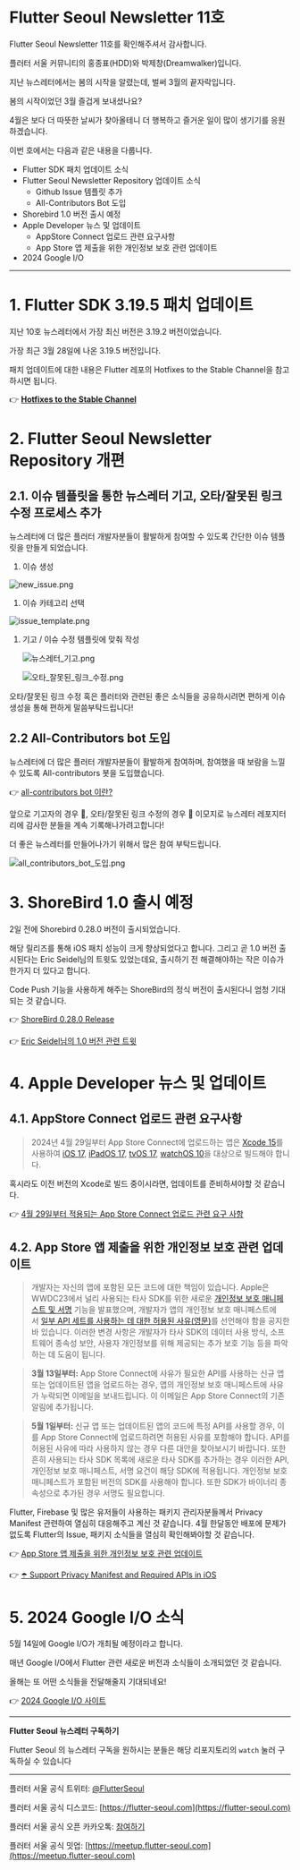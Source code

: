 # Flutter Seoul Newsletter 11호

Flutter Seoul Newsletter 11호를 확인해주셔서 감사합니다.

플러터 서울 커뮤니티의 홍종표(HDD)와 박제창(Dreamwalker)입니다.

지난 뉴스레터에서는 봄의 시작을 알렸는데, 벌써 3월의 끝자락입니다.

봄의 시작이었던 3월 즐겁게 보내셨나요?

4월은 보다 더 따뜻한 날씨가 찾아올테니 더 행복하고 즐거운 일이 많이 생기기를 응원하겠습니다.

이번 호에서는 다음과 같은 내용을 다룹니다.

- Flutter SDK 패치 업데이트 소식
- Flutter Seoul Newsletter Repository 업데이트 소식
    - Github Issue 템플릿 추가
    - All-Contributors Bot 도입
- Shorebird 1.0 버전 출시 예정
- Apple Developer 뉴스 및 업데이트
    - AppStore Connect 업로드 관련 요구사항
    - App Store 앱 제출을 위한 개인정보 보호 관련 업데이트
- 2024 Google I/O

---

# 1. Flutter SDK 3.19.5 패치 업데이트

지난 10호 뉴스레터에서 가장 최신 버전은 3.19.2 버전이었습니다.

가장 최근 3월 28일에 나온 3.19.5 버전입니다.

패치 업데이트에 대한 내용은 Flutter 레포의 Hotfixes to the Stable Channel을 참고하시면 됩니다.

👉 [**Hotfixes to the Stable Channel**](https://github.com/flutter/flutter/wiki/Hotfixes-to-the-Stable-Channel)

# 2. Flutter Seoul Newsletter Repository 개편

## 2.1. 이슈 템플릿을 통한 뉴스레터 기고, 오타/잘못된 링크 수정 프로세스 추가

뉴스레터에 더 많은 플러터 개발자분들이 활발하게 참여할 수 있도록 간단한 이슈 템플릿을 만들게 되었습니다.

1. 이슈 생성

![new_issue.png](../assets/newsletter_011th/1.png)

1. 이슈 카테고리 선택

![issue_template.png](../assets/newsletter_011th/2.png)

1. 기고 / 이슈 수정 템플릿에 맞춰 작성
    
    ![뉴스레터_기고.png](../assets/newsletter_011th/3.png)
    
    ![오타_잘못된_링크_수정.png](../assets/newsletter_011th/4.png)
    

오타/잘못된 링크 수정 혹은 플러터와 관련된 좋은 소식들을 공유하시려면 편하게 이슈 생성을 통해 편하게 말씀부탁드립니다! 

## 2.2 All-Contributors bot 도입

뉴스레터에 더 많은 플러터 개발자분들이 활발하게 참여하며, 참여했을 때 보람을 느낄 수 있도록 All-contributors 봇을 도입했습니다.

👉 [all-contributors bot 이란?](https://allcontributors.org/)

앞으로 기고자의 경우 📝, 오타/잘못된 링크 수정의 경우 🐛 이모지로 뉴스레터 레포지터리에 감사한 분들을 계속 기록해나가려고합니다! 

더 좋은 뉴스레터를 만들어나가기 위해서 많은 참여 부탁드립니다.

![all_contributors_bot_도입.png](../assets/newsletter_011th/5.png)

# 3. ShoreBird 1.0 출시 예정

2일 전에 Shorebird 0.28.0 버전이 출시되었습니다.

해당 릴리즈를 통해 iOS 패치 성능이 크게 향상되었다고 합니다. 그리고 곧 1.0 버전 출시된다는 Eric Seidel님의 트윗도 있었는데요, 출시하기 전 해결해야하는 작은 이슈가 한가지 더 있다고 합니다.

Code Push 기능을 사용하게 해주는 ShoreBird의 정식 버전이 출시된다니 엄청 기대되는 것 같습니다.

👉 [ShoreBird 0.28.0 Release](https://twitter.com/shorebirddev/status/1773473093505147016?s=61&t=Y0C59QlgAk824_oQ14rXTg)

👉 [Eric Seidel님의 1.0 버전 관련 트윗](https://twitter.com/_eseidel/status/1773481002150858807?s=61&t=Y0C59QlgAk824_oQ14rXTg)

# 4. Apple Developer 뉴스 및 업데이트

## 4.1. AppStore Connect 업로드 관련 요구사항

> 2024년 4월 29일부터 App Store Connect에 업로드하는 앱은 [Xcode 15](https://apps.apple.com/kr/app/xcode/id497799835?mt=12)를 사용하여 [iOS 17](https://developer.apple.com/kr/ios/), [iPadOS 17](https://developer.apple.com/kr/ipados/), [tvOS 17](https://developer.apple.com/kr/tvos/), [watchOS 10](https://developer.apple.com/kr/watchos/)을 대상으로 빌드해야 합니다.
> 

혹시라도 이전 버전의 Xcode로 빌드 중이시라면, 업데이트를 준비하셔야할 것 같습니다.

👉 [4월 29일부터 적용되는 App Store Connect 업로드 관련 요구 사항](https://developer.apple.com/kr/news/?id=fxu2qp7b)

## 4.2. **App Store 앱 제출을 위한 개인정보 보호 관련 업데이트**

> 개발자는 자신의 앱에 포함된 모든 코드에 대한 책임이 있습니다. Apple은 WWDC23에서 널리 사용되는 타사 SDK를 위한 새로운 [개인정보 보호 매니페스트 및 서명](https://developer.apple.com/kr/support/third-party-SDK-requirements/) 기능을 발표했으며, 개발자가 앱의 개인정보 보호 매니페스트에서 [일부 API 세트를 사용하는 데 대한 허용된 사유(영문)](https://developer.apple.com/documentation/bundleresources/privacy_manifest_files/describing_use_of_required_reason_api)를 선언해야 함을 공지한 바 있습니다. 이러한 변경 사항은 개발자가 타사 SDK의 데이터 사용 방식, 소프트웨어 종속성 보안, 사용자 개인정보를 위해 제공되는 추가 보호 기능 등을 파악하는 데 도움이 됩니다.

> **3월 13일부터:** App Store Connect에 사유가 필요한 API를 사용하는 신규 앱 또는 업데이트된 앱을 업로드하는 경우, 앱의 개인정보 보호 매니페스트에 사유가 누락되면 이메일을 보내드립니다. 이 이메일은 App Store Connect의 기존 알림에 추가됩니다.


> **5월 1일부터:** 신규 앱 또는 업데이트된 앱의 코드에 특정 API를 사용할 경우, 이를 App Store Connect에 업로드하려면 허용된 사유를 포함해야 합니다. API를 허용된 사유에 따라 사용하지 않는 경우 다른 대안을 찾아보시기 바랍니다. 또한 흔히 사용되는 타사 SDK 목록에 새로운 타사 SDK를 추가하는 경우 이러한 API, 개인정보 보호 매니페스트, 서명 요건이 해당 SDK에 적용됩니다. 개인정보 보호 매니페스트가 포함된 버전의 SDK를 사용해야 합니다. 또한 SDK가 바이너리 종속성으로 추가된 경우 서명도 필요합니다.


Flutter, Firebase 및 많은 유저들이 사용하는 패키지 관리자분들께서 Privacy Manifest 관련하여 열심히 대응해주고 계신 것 같습니다. 4월 한달동안 배포에 문제가 없도록 Flutter의 Issue, 패키지 소식들을 열심히 확인해봐야할 것 같습니다. 

👉 [App Store 앱 제출을 위한 개인정보 보호 관련 업데이트](https://developer.apple.com/kr/news/?id=3d8a9yyh)

👉 [☂️ Support Privacy Manifest and Required APIs in iOS](https://github.com/flutter/flutter/issues/143232)

# 5. 2024 Google I/O 소식

5월 14일에 Google I/O가 개최될 예정이라고 합니다.

매년 Google I/O에서 Flutter 관련 새로운 버전과 소식들이 소개되었던 것 같습니다.

올해는 또 어떤 소식들을 전달해줄지 기대되네요!

👉 [2024 Google I/O 사이트](https://io.google/2024/intl/ko/?utm_source=devsite-hpp&utm_medium=embedded_marketing&utm_campaign=dgc-io-24&authuser=1&hl=ko)

---

**Flutter Seoul 뉴스레터 구독하기**

Flutter Seoul 의 뉴스레터 구독을 원하시는 분들은 해당 리포지토리의 `watch` 눌러 구독하실 수 있습니다

---

플러터 서울 공식 트위터: [@FlutterSeoul](https://twitter.com/flutterseoul?s=21&t=1lvvhkp7LX_b-JT8sVoYCA)

플러터 서울 공식 디스코드: [https://flutter-seoul.com](https://flutter-seoul.com)

플러터 서울 공식 오픈 카카오톡: [참여하기](https://open.kakao.com/o/gdL2Gj1e)

플러터 서울 공식 밋업: [https://meetup.flutter-seoul.com](https://meetup.flutter-seoul.com)